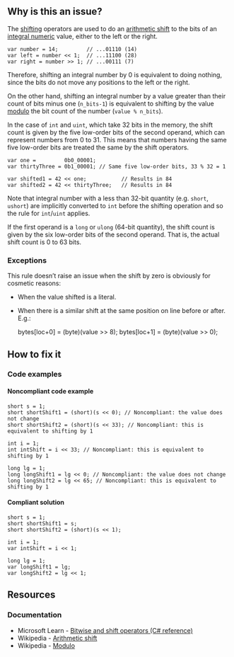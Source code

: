 ## Why is this an issue?

The [shifting](https://learn.microsoft.com/en-us/dotnet/csharp/language-reference/operators/bitwise-and-shift-operators#left-shift-operator-)
operators are used to do an [arithmetic shift](https://en.wikipedia.org/wiki/Arithmetic_shift) to the bits of an [integral numeric](https://learn.microsoft.com/en-us/dotnet/csharp/language-reference/builtin-types/integral-numeric-types) value, either to
the left or the right.

    var number = 14;         // ...01110 (14)
    var left = number << 1;  // ...11100 (28)
    var right = number >> 1; // ...00111 (7)

Therefore, shifting an integral number by 0 is equivalent to doing nothing, since the bits do not move any positions to the left or the right.

On the other hand, shifting an integral number by a value greater than their count of bits minus one (`n_bits-1`) is equivalent to
shifting by the value [modulo](https://en.wikipedia.org/wiki/Modulo) the bit count of the number (`value % n_bits`).

In the case of `int` and `uint`, which take 32 bits in the memory, the shift count is given by the five low-order bits of the
second operand, which can represent numbers from 0 to 31. This means that numbers having the same five low-order bits are treated the same by the
shift operators.

    var one =         0b0_00001;
    var thirtyThree = 0b1_00001; // Same five low-order bits, 33 % 32 = 1
    
    var shifted1 = 42 << one;           // Results in 84
    var shifted2 = 42 << thirtyThree;   // Results in 84

Note that integral number with a less than 32-bit quantity (e.g. `short`, `ushort`) are implicitly converted to
`int` before the shifting operation and so the rule for `int`/`uint` applies.

If the first operand is a `long` or `ulong` (64-bit quantity), the shift count is given by the six low-order bits of the
second operand. That is, the actual shift count is 0 to 63 bits.

### Exceptions

This rule doesn’t raise an issue when the shift by zero is obviously for cosmetic reasons:

-  When the value shifted is a literal.
-  When there is a similar shift at the same position on line before or after. E.g.:

    bytes[loc+0] = (byte)(value >> 8);
    bytes[loc+1] = (byte)(value >> 0);

## How to fix it

### Code examples

#### Noncompliant code example

    short s = 1;
    short shortShift1 = (short)(s << 0); // Noncompliant: the value does not change
    short shortShift2 = (short)(s << 33); // Noncompliant: this is equivalent to shifting by 1
    
    int i = 1;
    int intShift = i << 33; // Noncompliant: this is equivalent to shifting by 1
    
    long lg = 1;
    long longShift1 = lg << 0; // Noncompliant: the value does not change
    long longShift2 = lg << 65; // Noncompliant: this is equivalent to shifting by 1

#### Compliant solution

    short s = 1;
    short shortShift1 = s;
    short shortShift2 = (short)(s << 1);
    
    int i = 1;
    var intShift = i << 1;
    
    long lg = 1;
    var longShift1 = lg;
    var longShift2 = lg << 1;

## Resources

### Documentation

-  Microsoft Learn - [Bitwise and
  shift operators (C# reference)](https://docs.microsoft.com/en-us/dotnet/csharp/language-reference/operators/bitwise-and-shift-operators#left-shift-operator-)
-  Wikipedia - [Arithmetic shift](https://en.wikipedia.org/wiki/Arithmetic_shift)
-  Wikipedia - [Modulo](https://en.wikipedia.org/wiki/Modulo)